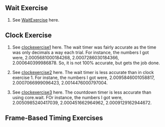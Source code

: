 ## Wait Exercise

1. See [WaitExercise](https://github.com/LaKarl/Psych403/blob/main/Assignment7/waitexercise.py) here.


## Clock Exercise
1. See [clockexercise1](https://github.com/LaKarl/Psych403/blob/main/Assignment7/clockexercise1.py) here.
The wait timer was fairly accurate as the time was only decimals a way each trial. For instance, the numbers I got were, 2.0005681000184268, 2.0007286030184366, 2.000640399986878. So, it is not 100% accurate, but gets the job done.

2. See [clockexercise2](https://github.com/LaKarl/Psych403/blob/main/Assignment7/clockexercise2.py) here.
The wait timer is less accurate than in clock exercise 1. For instane, the numbers I got were, 2.0095846001058817, 2.0007066999096423, 2.0014476000797004.

3. See [clockexercise3](https://github.com/LaKarl/Psych403/blob/main/Assignment7/clockexercise3.py) here. The countdown timer is less accurate than using core.wait. FOr instance, the numbers I got were, 2.0050985240417039, 2.000451662964962, 2.0009129162944672.


## Frame-Based Timing Exercises

